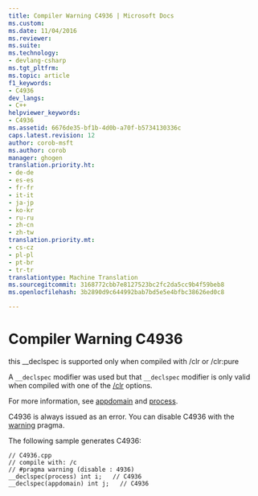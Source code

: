 ```yaml
---
title: Compiler Warning C4936 | Microsoft Docs
ms.custom: 
ms.date: 11/04/2016
ms.reviewer: 
ms.suite: 
ms.technology:
- devlang-csharp
ms.tgt_pltfrm: 
ms.topic: article
f1_keywords:
- C4936
dev_langs:
- C++
helpviewer_keywords:
- C4936
ms.assetid: 6676de35-bf1b-4d0b-a70f-b5734130336c
caps.latest.revision: 12
author: corob-msft
ms.author: corob
manager: ghogen
translation.priority.ht:
- de-de
- es-es
- fr-fr
- it-it
- ja-jp
- ko-kr
- ru-ru
- zh-cn
- zh-tw
translation.priority.mt:
- cs-cz
- pl-pl
- pt-br
- tr-tr
translationtype: Machine Translation
ms.sourcegitcommit: 3168772cbb7e8127523bc2fc2da5cc9b4f59beb8
ms.openlocfilehash: 3b2890d9c644992bab7bd5e5e4bfbc38626ed0c8

---
```

# Compiler Warning C4936
this __declspec is supported only when compiled with /clr or /clr:pure  
  
 A `__declspec` modifier was used but that `__declspec` modifier is only valid when compiled with one of the [/clr](../../build/reference/clr-common-language-runtime-compilation.md) options.  
  
 For more information, see [appdomain](../../cpp/appdomain.md) and [process](../../cpp/process.md).  
  
 C4936 is always issued as an error.  You can disable C4936 with the [warning](../../preprocessor/warning.md) pragma.  
  
 The following sample generates C4936:  
  
```  
// C4936.cpp  
// compile with: /c  
// #pragma warning (disable : 4936)  
__declspec(process) int i;   // C4936  
__declspec(appdomain) int j;   // C4936  
```


<!--HONumber=Jan17_HO2-->


